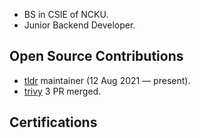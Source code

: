 - BS in CSIE of NCKU.  
- Junior Backend Developer.

## Open Source Contributions

- [tldr](https://github.com/tldr-pages/tldr) maintainer (12 Aug 2021 — present).
- [trivy](https://github.com/aquasecurity/trivy) 3 PR merged.

## Certifications

<div data-iframe-width="150" data-iframe-height="270" data-share-badge-id="5aaff652-0ecf-420c-9d93-06702d598d7b" data-share-badge-host="https://www.credly.com"></div><script type="text/javascript" async src="//cdn.credly.com/assets/utilities/embed.js"></script>

<div data-iframe-width="150" data-iframe-height="270" data-share-badge-id="435d218c-38f1-48cb-9fae-64f92604ca0b" data-share-badge-host="https://www.credly.com"></div><script type="text/javascript" async src="//cdn.credly.com/assets/utilities/embed.js"></script>